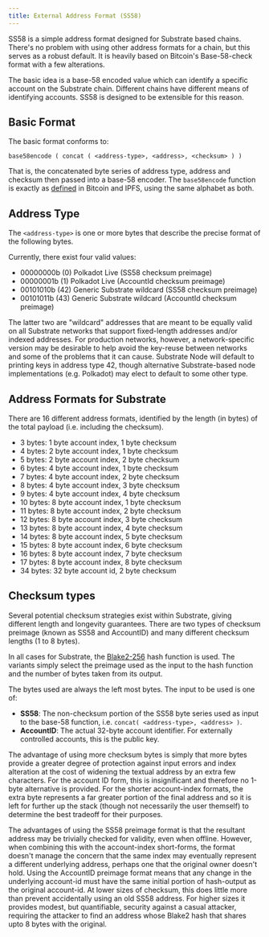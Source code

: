```yaml
---
title: External Address Format (SS58)
---
```

SS58 is a simple address format designed for Substrate based chains. There's no problem with using other address formats for a chain, but this serves as a robust default. It is heavily based on Bitcoin's Base-58-check format with a few alterations.

The basic idea is a base-58 encoded value which can identify a specific account on the Substrate chain. Different chains have different means of identifying accounts. SS58 is designed to be extensible for this reason.

## Basic Format

The basic format conforms to:

```
base58encode ( concat ( <address-type>, <address>, <checksum> ) )
```

That is, the concatenated byte series of address type, address and checksum then passed into a base-58 encoder. The `base58encode` function is exactly as [defined](https://en.wikipedia.org/wiki/Base58) in Bitcoin and IPFS, using the same alphabet as both.

## Address Type

The `<address-type>` is one or more bytes that describe the precise format of the following bytes.

Currently, there exist four valid values:

- 00000000b (0) Polkadot Live (SS58 checksum preimage)
- 00000001b (1) Polkadot Live (AccountId checksum preimage)
- 00101010b (42) Generic Substrate wildcard (SS58 checksum preimage)
- 00101011b (43) Generic Substrate wildcard (AccountId checksum preimage)

The latter two are "wildcard" addresses that are meant to be equally valid on all Substrate networks that support fixed-length addresses and/or indexed addresses. For production networks, however, a network-specific version may be desirable to help avoid the key-reuse between networks and some of the problems that it can cause. Substrate Node will default to printing keys in address type 42, though alternative Substrate-based node implementations (e.g. Polkadot) may elect to default to some other type.

## Address Formats for Substrate

There are 16 different address formats, identified by the length (in bytes) of the total payload (i.e. including the checksum).

- 3 bytes: 1 byte account index, 1 byte checksum
- 4 bytes: 2 byte account index, 1 byte checksum
- 5 bytes: 2 byte account index, 2 byte checksum
- 6 bytes: 4 byte account index, 1 byte checksum
- 7 bytes: 4 byte account index, 2 byte checksum
- 8 bytes: 4 byte account index, 3 byte checksum
- 9 bytes: 4 byte account index, 4 byte checksum
- 10 bytes: 8 byte account index, 1 byte checksum
- 11 bytes: 8 byte account index, 2 byte checksum
- 12 bytes: 8 byte account index, 3 byte checksum
- 13 bytes: 8 byte account index, 4 byte checksum
- 14 bytes: 8 byte account index, 5 byte checksum
- 15 bytes: 8 byte account index, 6 byte checksum
- 16 bytes: 8 byte account index, 7 byte checksum
- 17 bytes: 8 byte account index, 8 byte checksum
- 34 bytes: 32 byte account id, 2 byte checksum

## Checksum types

Several potential checksum strategies exist within Substrate, giving different length and longevity guarantees. There are two types of checksum preimage (known as SS58 and AccountID) and many different checksum lengths (1 to 8 bytes).

In all cases for Substrate, the [Blake2-256](https://en.wikipedia.org/wiki/BLAKE_(hash_function)) hash function is used. The variants simply select the preimage used as the input to the hash function and the number of bytes taken from its output.

The bytes used are always the left most bytes. The input to be used is one of:

- **SS58**: The non-checksum portion of the SS58 byte series used as input to the base-58 function, i.e. `concat( <address-type>, <address> )`.
- **AccountID**: The actual 32-byte account identifier. For externally controlled accounts, this is the public key.

The advantage of using more checksum bytes is simply that more bytes provide a greater degree of protection against input errors and index alteration at the cost of widening the textual address by an extra few characters. For the account ID form, this is insignificant and therefore no 1-byte alternative is provided. For the shorter account-index formats, the extra byte represents a far greater portion of the final address and so it is left for further up the stack (though not necessarily the user themself) to determine the best tradeoff for their purposes.

The advantages of using the SS58 preimage format is that the resultant address may be trivially checked for validity, even when offline. However, when combining this with the account-index short-forms, the format doesn't manage the concern that the same index may eventually represent a different underlying address, perhaps one that the original owner doesn't hold. Using the AccountID preimage format means that any change in the underlying account-id must have the same initial portion of hash-output as the original account-id. At lower sizes of checksum, this does little more than prevent accidentally using an old SS58 address. For higher sizes it provides modest, but quantifiable, security against a casual attacker, requiring the attacker to find an address whose Blake2 hash that shares upto 8 bytes with the original.

